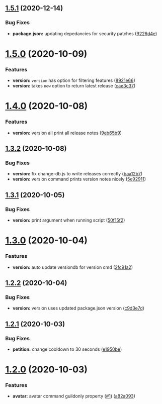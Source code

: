 ## [1.5.1](https://github.com/8Mobius8/high-council-bot/compare/v1.5.0...v1.5.1) (2020-12-14)


### Bug Fixes

* **package.json:** updating depedancies for security patches ([9226d4e](https://github.com/8Mobius8/high-council-bot/commit/9226d4e1b163497d968c8cf43878e9f88bae8e77))

# [1.5.0](https://github.com/8Mobius8/high-council-bot/compare/v1.4.0...v1.5.0) (2020-10-09)


### Features

* **version:** `version` has option for filtering features ([8921e66](https://github.com/8Mobius8/high-council-bot/commit/8921e66122c639c957a57b180ad0def4df9e14d7))
* **version:** takes `new` option to return latest release ([cae3c37](https://github.com/8Mobius8/high-council-bot/commit/cae3c37467a1e3290ce1552fbcc1d110f5067024))

# [1.4.0](https://github.com/8Mobius8/high-council-bot/compare/v1.3.2...v1.4.0) (2020-10-08)


### Features

* **version:** version all print all release notes ([9eb65b9](https://github.com/8Mobius8/high-council-bot/commit/9eb65b94e812dc13e0825d1c492e1bb03021993a))

## [1.3.2](https://github.com/8Mobius8/high-council-bot/compare/v1.3.1...v1.3.2) (2020-10-08)


### Bug Fixes

* **version:** fix change-db.js to write releases correctly ([baa12b7](https://github.com/8Mobius8/high-council-bot/commit/baa12b72980652ccdcec9cb0b59d347b496a3d6a))
* **version:** version command prints version notes nicely ([5e92911](https://github.com/8Mobius8/high-council-bot/commit/5e92911429819378ad69eee47ffd0ab9d3212fed))

## [1.3.1](https://github.com/8Mobius8/high-council-bot/compare/v1.3.0...v1.3.1) (2020-10-05)


### Bug Fixes

* **version:** print argument when running script ([50f15f2](https://github.com/8Mobius8/high-council-bot/commit/50f15f22552085004d6620d9432f5b816c1bba00))

# [1.3.0](https://github.com/8Mobius8/high-council-bot/compare/v1.2.2...v1.3.0) (2020-10-04)


### Features

* **version:** auto update versiondb for version cmd ([2fc91a2](https://github.com/8Mobius8/high-council-bot/commit/2fc91a2cceed855aa8cc9e1a1f9b308931827a63))

## [1.2.2](https://github.com/8Mobius8/high-council-bot/compare/v1.2.1...v1.2.2) (2020-10-04)


### Bug Fixes

* **version:** version uses updated package.json version ([c9d3e7d](https://github.com/8Mobius8/high-council-bot/commit/c9d3e7d9c832acfdda95c8642e6d5ae9096fce9d))

## [1.2.1](https://github.com/8Mobius8/high-council-bot/compare/v1.2.0...v1.2.1) (2020-10-03)


### Bug Fixes

* **petition:** change cooldown to 30 seconds ([e1950be](https://github.com/8Mobius8/high-council-bot/commit/e1950be9d726044b571b615266198bce2396f219))

# [1.2.0](https://github.com/8Mobius8/high-council-bot/compare/v1.1.0...v1.2.0) (2020-10-03)


### Features

* **avatar:** avatar command guildonly property ([#1](https://github.com/8Mobius8/high-council-bot/issues/1)) ([a82a093](https://github.com/8Mobius8/high-council-bot/commit/a82a09302ace185d63915a84d7b2db37a99631cd))
